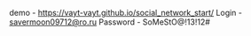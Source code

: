 demo - https://vayt-vayt.github.io/social_network_start/
Login - savermoon09712@ro.ru
Password - SoMeStO@!13!12#
